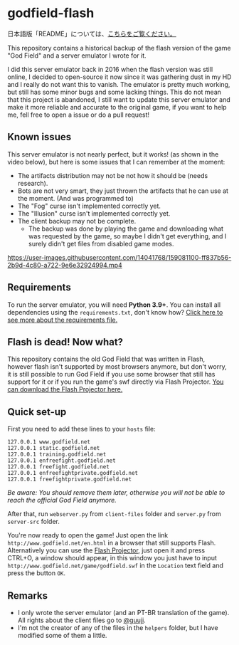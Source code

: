# godfield-flash

日本語版「README」については、[こちらをご覧ください。](https://github.com/Igoorx/godfield-flash/blob/master/README_JP.md)

This repository contains a historical backup of the flash version of the game "God Field" and a server emulator I wrote for it.

I did this server emulator back in 2016 when the flash version was still online, I decided to open-source it now since it was gathering dust in my HD and I really do not want this to vanish. The emulator is pretty much working, but still has some minor bugs and some lacking things.
This do not mean that this project is abandoned, I still want to update this server emulator and make it more reliable and accurate to the original game, if you want to help me, fell free to open a issue or do a pull request!

## Known issues

This server emulator is not nearly perfect, but it works! (as shown in the video below), but here is some issues that I can remember at the moment:

- The artifacts distribution may not be not how it should be (needs research).
- Bots are not very smart, they just thrown the artifacts that he can use at the moment. (And was programmed to)
- The "Fog" curse isn't implemented correctly yet.
- The "Illusion" curse isn't implemented correctly yet.
- The client backup may not be complete.
  - The backup was done by playing the game and downloading what was requested by the game, so maybe I didn't get everything, and I surely didn't get files from disabled game modes.

https://user-images.githubusercontent.com/14041768/159081100-ff837b56-2b9d-4c80-a722-9e6e32924994.mp4

## Requirements

To run the server emulator, you will need <b>Python 3.9+</b>. You can install all dependencies using the `requirements.txt`, don't know how? [Click here to see more about the requirements file.](https://pip.pypa.io/en/stable/user_guide/#requirements-files)

## Flash is dead! Now what?

This repository contains the old God Field that was written in Flash, however flash isn't supported by most browsers anymore, but don't worry, it is still possible to run God Field if you use some browser that still has support for it or if you run the game's swf directly via Flash Projector.
[You can download the Flash Projector here.](https://fpdownload.macromedia.com/pub/flashplayer/updaters/32/flashplayer_32_sa.exe)

## Quick set-up

First you need to add these lines to your `hosts` file:

```
127.0.0.1 www.godfield.net
127.0.0.1 static.godfield.net
127.0.0.1 training.godfield.net
127.0.0.1 enfreefight.godfield.net
127.0.0.1 freefight.godfield.net
127.0.0.1 enfreefightprivate.godfield.net
127.0.0.1 freefightprivate.godfield.net
```

<i>Be aware: You should remove them later, otherwise you will not be able to reach the official God Field anymore.</i>

After that, run `webserver.py` from `client-files` folder and `server.py` from `server-src` folder.

You're now ready to open the game! Just open the link `http://www.godfield.net/en.html` in a browser that still supports Flash. Alternatively you can use the [Flash Projector](https://fpdownload.macromedia.com/pub/flashplayer/updaters/32/flashplayer_32_sa.exe), just open it and press CTRL+O, a window should appear, in this window you just have to input `http://www.godfield.net/game/godfield.swf` in the `Location` text field and press the button `OK`.

## Remarks

- I only wrote the server emulator (and an PT-BR translation of the game). All rights about the client files go to [@guuji](https://twitter.com/guuji).
- I'm not the creator of any of the files in the `helpers` folder, but I have modified some of them a little.
